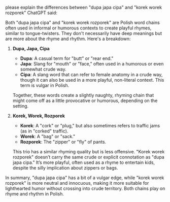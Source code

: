 please explain the differences between "dupa japa cipa" and "korek worek rozporek"
ChatGPT said:


Both "dupa japa cipa" and "korek worek rozporek" are Polish word chains often used in informal or humorous contexts to create playful rhymes, similar to tongue-twisters. They don't necessarily have deep meanings but are more about the rhyme and rhythm. Here's a breakdown:

1. **Dupa, Japa, Cipa**
   - **Dupa**: A casual term for "butt" or "rear end."
   - **Japa**: Slang for "mouth" or "face," often used in a humorous or even somewhat crude way.
   - **Cipa**: A slang word that can refer to female anatomy in a crude way, though it can also be used in a more playful, non-literal context. This term is vulgar in Polish.

   Together, these words create a slightly naughty, rhyming chain that might come off as a little provocative or humorous, depending on the setting.

2. **Korek, Worek, Rozporek**
   - **Korek**: A "cork" or "plug," but also sometimes refers to traffic jams (as in "corked" traffic).
   - **Worek**: A "bag" or "sack."
   - **Rozporek**: The "zipper" or "fly" of pants.

   This trio has a similar rhyming quality but is less offensive. "Korek worek rozporek" doesn’t carry the same crude or explicit connotation as "dupa japa cipa." It’s more playful, often used as a rhyme to entertain kids, despite the silly implication about zippers or bags.

In summary, "dupa japa cipa" has a bit of a vulgar edge, while "korek worek rozporek" is more neutral and innocuous, making it more suitable for lighthearted humor without crossing into crude territory. Both chains play on rhyme and rhythm in Polish.
